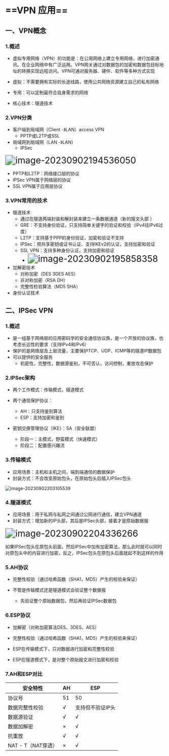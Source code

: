 # ==VPN 应用==

## 一、VPN概念

### 1.概述

- 虚拟专用网络（VPN）的功能是：在公用网络上建立专用网络，进行加密通讯。在企业网络中有广泛运用。VPN网关通过对数据包的加密和数据包目标地址的转换实现远程访问。VPN可通对服务器、硬件、软件等多种方式实现

- 虚拟：不需要拥有实际的长途线路，使用公共网络资源建立自己的私有网络
- 专用：可以定制最符合自身需求的网络
- 核心技术：隧道技术

### 2.VPN分类

- 客户端到局域网（Client -》LAN）access VPN
  - PPTP或L2TP或SSL
- 局域网到局域网（LAN -》LAN）
  - IPSec

<img src="https://gitee.com/ymq_typroa/typroa/raw/main/image-20230902194536050.png" alt="image-20230902194536050" style="zoom:200%;" />

- PPTP和L2TP：网络接口层的协议
- IPSec VPN属于网络层的协议
- SSL VPN属于应用层协议

### 3.VPN常用的技术

- 隧道技术
  - 通过在隧道两端封装和解封装来建立一条数据通道（新的报文头部 ）
  - GRE：不支持身份验证，只支持简单关键字的验证和校验（IPv4往IPv6过度）
  - L2TP：支持基于PPP的身份验证，加密和验证不支持
  - IPSec：预共享密钥或证书认证、支持IKEv2的认证，支持加密和验证
  - SSL VPN：支持多种身份认证，支持加密和验证
    - <img src="https://gitee.com/ymq_typroa/typroa/raw/main/image-20230902195858358.png" alt="image-20230902195858358" style="zoom:200%;" />
- 加解密技术
  - 对称加密（DES 3DES AES）
  - 非对称加密（RSA DH）
  - 完整性检验算法（MD5 SHA）
- 身份认证技术

## 二、IPSec VPN

### 1.概述

- 是一组基于网络层的应用密码学的安全通信协议族，是一个开放的协议族，也考虑长远性的要求（支持IPv4和IPv6）
- 保护的是网络层及上层流量，主要保护TCP、UDP、ICMP等的隧道IP数据包
- 可以提供的安全服务
  - 机密性，完整性，数据源鉴别，不可否认，访问控制，重放攻击保护

### 2.IPSec架构

- 两个工作模式：传输模式，隧道模式
- 两个通信保护协议：
  - AH：只支持鉴别算法
  - ESP：支持加密和鉴别

- 密钥交换管理协议（IKE）：SA（安全联盟）
  - 阶段一：主模式，野蛮模式（快速模式）
  - 阶段二：配置感兴趣流

### 3.传输模式

- 应用场景：主机和主机之间，端到端通信的数据保护
- 封装方式：不会改变原始包头，在原始包头后插入IPSec包头

![image-20230902203105539](https://gitee.com/ymq_typroa/typroa/raw/main/image-20230902203105539.png)

### 4.隧道模式

- 应用场景：用于私网与私网之间通过公网进行通信，建立VPN通道
- 封装方式：增加新的IP头部，其后是IPSec头部，接着才是原始数据报

<img src="https://gitee.com/ymq_typroa/typroa/raw/main/image-20230902204336266.png" alt="image-20230902204336266" style="zoom:200%;" />

如果IPSec包头在原包头前面，然后IPSec中加有加密算法，那么此时就可以同时对原包头中的内容进行加密，反之，IPSec包头在原包头后面就起不到这样的作用

### 5.AH协议

- 完整性校验（通过哈希函数（SHA1，MD5）产生的校验来保证）

- 不管是传输模式还是隧道模式会验证整个数据报
  - 先验证整个原始数据包，然后再验证IPSec数据包

### 6.ESP协议

- 加解密（对称加密算法DES、3DES、AES）
- 完整性校验（通过哈希函数（SHA1，MD5）产生的校验来保证）

- ESP在传输模式下，只对数据进行加密和完整性校验
- ESP在隧道模式下，是对整个原始报文进行加密和校验

### 7.AH和ESP对比

| 安全特性           | AH   | ESP              |
| ------------------ | ---- | ---------------- |
| 协议号             | 51   | 50               |
| 数据完整性校验     | √    | 支持但不验证IP头 |
| 数据源验证         | √    | √                |
| 数据加解密         | ×    | √                |
| 抗重放             | √    | √                |
| NAT - T（NAT穿透） | ×    | √                |

